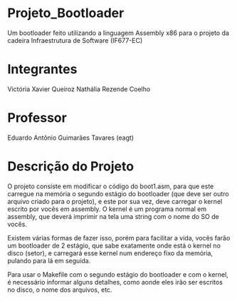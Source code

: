 # Projeto_Bootloader
Um bootloader feito utilizando a linguagem Assembly x86 para o projeto da cadeira Infraestrutura de Software (IF677-EC)
# Integrantes
Victória Xavier Queiroz
Nathália Rezende Coelho
# Professor
Eduardo Antônio Guimarães Tavares (eagt)
# Descrição do Projeto
O projeto consiste em modificar o código do boot1.asm, para que este carregue na memória o segundo estágio do bootloader (que deve ser outro arquivo criado para o projeto), e este por sua vez, deve carregar o kernel escrito por vocês em assembly. O kernel é um programa normal em assembly, que deverá imprimir na tela uma string com o nome do SO de vocês.

Existem várias formas de fazer isso, porém para facilitar a vida, vocês farão um bootloader de 2 estágio, que sabe exatamente onde está o kernel no disco (setor), e carregará esse kernel num endereço fixo da memória, pulando para lá em seguida.

Para usar o Makefile com o segundo estágio do bootloader e com o kernel, é necessário informar alguns detalhes, como aonde eles irão ser escritos no disco, o nome dos arquivos, etc.
